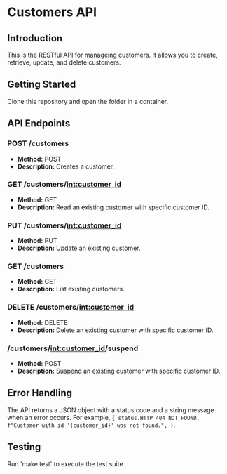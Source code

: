 # Customers API

## Introduction
This is the RESTful API for manageing customers. It allows you to create, retrieve, update, and delete customers.

## Getting Started
Clone this repository and open the folder in a container. 

## API Endpoints

### POST /customers
- **Method:** POST
- **Description:** Creates a customer.

### GET /customers/<int:customer_id>
- **Method:** GET
- **Description:** Read an existing customer with specific customer ID.

### PUT /customers/<int:customer_id>
- **Method:** PUT
- **Description:** Update an existing customer.

### GET /customers
- **Method:** GET
- **Description:** List existing customers.

### DELETE /customers/<int:customer_id>
- **Method:** DELETE
- **Description:** Delete an existing customer with specific customer ID.

### /customers/<int:customer_id>/suspend
- **Method:** POST
- **Description:** Suspend an existing customer with specific customer ID.

## Error Handling
The API returns a JSON object with a status code and a string message when an error occurs. For example, `{ status.HTTP_404_NOT_FOUND, f"Customer with id '{customer_id}' was not found.", }`.

## Testing
Run 'make test' to execute the test suite.

